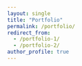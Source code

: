 ```yaml
---
layout: single
title: "Portfolio"
permalink: /portfolio/
redirect_from: 
  - /portfolio-1/
  - /portfolio-2/
author_profile: true
---
```


<!-- {% include base_path %}


{% for post in site.portfolio %}
  {% include archive-single.html %}
{% endfor %} -->

